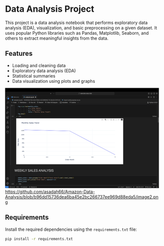 # Data Analysis Project

This project is a data analysis notebook that performs exploratory data analysis (EDA), visualization, and basic preprocessing on a given dataset. It uses popular Python libraries such as Pandas, Matplotlib, Seaborn, and others to extract meaningful insights from the data.

## Features

- Loading and cleaning data
- Exploratory data analysis (EDA)
- Statistical summaries
- Data visualization using plots and graphs

![image alt](https://github.com/asadah66/Amazon-Data-Analysis/blob/12d971ea1689eea4d819e250e3b89386bfbef4a3/image1.png)
https://github.com/asadah66/Amazon-Data-Analysis/blob/b96dd15736dea6ba45e2bc266737ee969d88eda5/image2.png

## Requirements

Install the required dependencies using the `requirements.txt` file:

```bash
pip install -r requirements.txt





